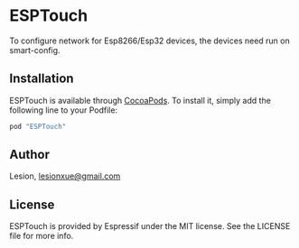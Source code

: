 # ESPTouch
To configure network for Esp8266/Esp32 devices, the devices need run on smart-config.

## Installation

ESPTouch is available through [CocoaPods](http://cocoapods.org). To install
it, simply add the following line to your Podfile:

```ruby
pod "ESPTouch"
```

## Author

Lesion, lesionxue@gmail.com

## License

ESPTouch is provided by Espressif under the MIT license. See the LICENSE file for more info.
